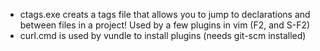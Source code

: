 * ctags.exe creats a tags file that allows you to jump to declarations and between files in a project!  Used by a few plugins in vim (F2, and S-F2)
* curl.cmd is used by vundle to install plugins (needs git-scm installed)
